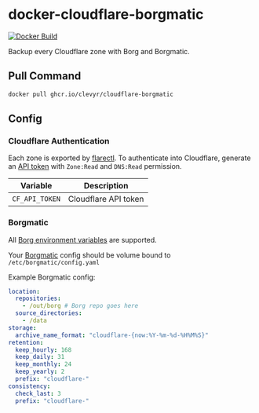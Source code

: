 # docker-cloudflare-borgmatic

[![Docker Build](https://github.com/clevyr/docker-cloudflare-borgmatic/actions/workflows/docker.yml/badge.svg)](https://github.com/clevyr/docker-cloudflare-borgmatic/actions/workflows/docker.yml)

Backup every Cloudflare zone with Borg and Borgmatic.

## Pull Command

```sh
docker pull ghcr.io/clevyr/cloudflare-borgmatic
```

## Config

### Cloudflare Authentication

Each zone is exported by [flarectl](https://github.com/cloudflare/cloudflare-go/tree/master/cmd/flarectl). To authenticate into Cloudflare, generate an [API token](https://dash.cloudflare.com/profile/api-tokens) with `Zone:Read` and `DNS:Read` permission.

| Variable       | Description                     |
|----------------|---------------------------------|
| `CF_API_TOKEN` | Cloudflare API token             |

### Borgmatic

All [Borg environment variables](https://borgbackup.readthedocs.io/en/stable/usage/general.html#environment-variables) are supported.

Your [Borgmatic](https://torsion.org/borgmatic/) config should be volume bound to `/etc/borgmatic/config.yaml`

Example Borgmatic config:
```yaml
location:
  repositories:
    - /out/borg # Borg repo goes here
  source_directories:
    - /data
storage:
  archive_name_format: "cloudflare-{now:%Y-%m-%d-%H%M%S}"
retention:
  keep_hourly: 168
  keep_daily: 31
  keep_monthly: 24
  keep_yearly: 2
  prefix: "cloudflare-"
consistency:
  check_last: 3
  prefix: "cloudflare-"
```